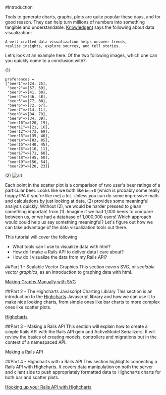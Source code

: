 #Introduction

Tools to generate charts, graphs, plots are quite popular these days, and for good reason. They can help turn millions of numbers into something tangible and understandable. [Knowledgent](http://knowledgent.com/infographics/data-viz-101/) says the following about data visualization:

```
A well-crafted data visualization helps uncover trends,
realize insights, explore sources, and tell stories.
```

Let's look at an example here. Of the two following images, which one can you quickly come to a conclusion with?:

(1)
```
preferences =
{"beer1"=>[24, 25],
 "beer2"=>[57, 59],
 "beer3"=>[41, 38],
 "beer4"=>[46, 48],
 "beer5"=>[77, 80],
 "beer6"=>[72, 67],
 "beer7"=>[14, 11],
 "beer8"=>[84, 79],
 "beer9"=>[34, 39],
 "beer10"=>[20, 19],
 "beer11"=>[21, 16],
 "beer12"=>[73, 69],
 "beer13"=>[35, 40],
 "beer14"=>[83, 85],
 "beer15"=>[40, 45],
 "beer16"=>[10, 11],
 "beer17"=>[71, 68],
 "beer18"=>[45, 50],
 "beer19"=>[56, 54],
 "beer20"=>[20, 23]}
```

(2)
![alt](http://i.imgur.com/wpG6PCp.png)

Each point in the scatter plot is a comparison of two user's beer ratings of a particular beer. Looks like we both like `beer8` (which is probably some really hoppy IPA if you're like me) a lot. Unless you can do some impressive math and calculations by just looking at data, (2) provides some meaningful analysis quickly. Without (2), we would be harder pressed to glean something important from (1). Imagine if we had 1,000 beers to compare between us, or we had a database of 1,000,000 users! Which approach would could help us say something meaningful? Let's figure out how we can take advantage of the data visualization tools out there.

This tutorial will cover the following

* What tools can I use to visualize data with html?
* How do I make a Rails API to deliver data I care about?
* How do I visualize the data from my Rails API?

##Part 1 - Scalable Vector Graphics
This section covers SVG, or *scalable vector graphics*, as an introduction to graphing data with html.

[Making Graphs Manually with SVG](01-svg.md)

##Part 2 - The Highcharts Javascript Charting Library
This section is an introduction to the [Highcharts](http://www.highcharts.com/) Javascript library and how we can use it to make nice looking charts, from simple ones like bar charts to more complex ones like scatter plots.

[Highcharts](02-highcharts.md)

##Part 3 - Making a Rails API
This section will explain how to create a simple Rails API with the Rails API gem and ActiveModel Serializers. It will review the basics of creating models, controllers and migrations but in the context of a namespaced API.

[Making a Rails API](03-rails-api.md)

##Part 4 - Highcharts with a Rails API
This section highlights connecting a Rails API with Highcharts. It covers data manipulation on both the server and client side to push appropriately formatted data to Highcharts charts for both bar and scatter plots.

[Hooking up your Rails API with Highcharts](04-rails-api-highcharts.md)
